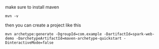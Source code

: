 make sure to install maven 
```
mvn -v
```
then you can create a project like this 
```
mvn archetype:generate -DgroupId=com.example -DartifactId=spark-web-demo -DarchetypeArtifactId=maven-archetype-quickstart -DinteractiveMode=false
```
